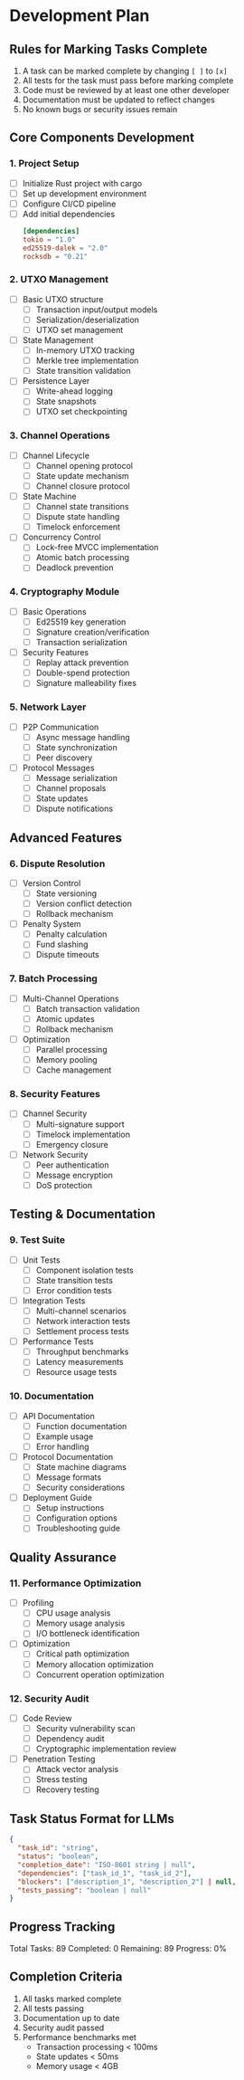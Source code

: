 # Development Plan

## Rules for Marking Tasks Complete
1. A task can be marked complete by changing `[ ]` to `[x]`
2. All tests for the task must pass before marking complete
3. Code must be reviewed by at least one other developer
4. Documentation must be updated to reflect changes
5. No known bugs or security issues remain

## Core Components Development

### 1. Project Setup
- [ ] Initialize Rust project with cargo
- [ ] Set up development environment
- [ ] Configure CI/CD pipeline
- [ ] Add initial dependencies
  ```toml
  [dependencies]
  tokio = "1.0"
  ed25519-dalek = "2.0"
  rocksdb = "0.21"
  ```

### 2. UTXO Management
- [ ] Basic UTXO structure
  - [ ] Transaction input/output models
  - [ ] Serialization/deserialization
  - [ ] UTXO set management
- [ ] State Management
  - [ ] In-memory UTXO tracking
  - [ ] Merkle tree implementation
  - [ ] State transition validation
- [ ] Persistence Layer
  - [ ] Write-ahead logging
  - [ ] State snapshots
  - [ ] UTXO set checkpointing

### 3. Channel Operations
- [ ] Channel Lifecycle
  - [ ] Channel opening protocol
  - [ ] State update mechanism
  - [ ] Channel closure protocol
- [ ] State Machine
  - [ ] Channel state transitions
  - [ ] Dispute state handling
  - [ ] Timelock enforcement
- [ ] Concurrency Control
  - [ ] Lock-free MVCC implementation
  - [ ] Atomic batch processing
  - [ ] Deadlock prevention

### 4. Cryptography Module
- [ ] Basic Operations
  - [ ] Ed25519 key generation
  - [ ] Signature creation/verification
  - [ ] Transaction serialization
- [ ] Security Features
  - [ ] Replay attack prevention
  - [ ] Double-spend protection
  - [ ] Signature malleability fixes

### 5. Network Layer
- [ ] P2P Communication
  - [ ] Async message handling
  - [ ] State synchronization
  - [ ] Peer discovery
- [ ] Protocol Messages
  - [ ] Message serialization
  - [ ] Channel proposals
  - [ ] State updates
  - [ ] Dispute notifications

## Advanced Features

### 6. Dispute Resolution
- [ ] Version Control
  - [ ] State versioning
  - [ ] Version conflict detection
  - [ ] Rollback mechanism
- [ ] Penalty System
  - [ ] Penalty calculation
  - [ ] Fund slashing
  - [ ] Dispute timeouts

### 7. Batch Processing
- [ ] Multi-Channel Operations
  - [ ] Batch transaction validation
  - [ ] Atomic updates
  - [ ] Rollback mechanism
- [ ] Optimization
  - [ ] Parallel processing
  - [ ] Memory pooling
  - [ ] Cache management

### 8. Security Features
- [ ] Channel Security
  - [ ] Multi-signature support
  - [ ] Timelock implementation
  - [ ] Emergency closure
- [ ] Network Security
  - [ ] Peer authentication
  - [ ] Message encryption
  - [ ] DoS protection

## Testing & Documentation

### 9. Test Suite
- [ ] Unit Tests
  - [ ] Component isolation tests
  - [ ] State transition tests
  - [ ] Error condition tests
- [ ] Integration Tests
  - [ ] Multi-channel scenarios
  - [ ] Network interaction tests
  - [ ] Settlement process tests
- [ ] Performance Tests
  - [ ] Throughput benchmarks
  - [ ] Latency measurements
  - [ ] Resource usage tests

### 10. Documentation
- [ ] API Documentation
  - [ ] Function documentation
  - [ ] Example usage
  - [ ] Error handling
- [ ] Protocol Documentation
  - [ ] State machine diagrams
  - [ ] Message formats
  - [ ] Security considerations
- [ ] Deployment Guide
  - [ ] Setup instructions
  - [ ] Configuration options
  - [ ] Troubleshooting guide

## Quality Assurance

### 11. Performance Optimization
- [ ] Profiling
  - [ ] CPU usage analysis
  - [ ] Memory usage analysis
  - [ ] I/O bottleneck identification
- [ ] Optimization
  - [ ] Critical path optimization
  - [ ] Memory allocation optimization
  - [ ] Concurrent operation optimization

### 12. Security Audit
- [ ] Code Review
  - [ ] Security vulnerability scan
  - [ ] Dependency audit
  - [ ] Cryptographic implementation review
- [ ] Penetration Testing
  - [ ] Attack vector analysis
  - [ ] Stress testing
  - [ ] Recovery testing

## Task Status Format for LLMs
```json
{
  "task_id": "string",
  "status": "boolean",
  "completion_date": "ISO-8601 string | null",
  "dependencies": ["task_id_1", "task_id_2"],
  "blockers": ["description_1", "description_2"] | null,
  "tests_passing": "boolean | null"
}
```

## Progress Tracking
Total Tasks: 89
Completed: 0
Remaining: 89
Progress: 0%

## Completion Criteria
1. All tasks marked complete
2. All tests passing
3. Documentation up to date
4. Security audit passed
5. Performance benchmarks met
   - Transaction processing < 100ms
   - State updates < 50ms
   - Memory usage < 4GB
